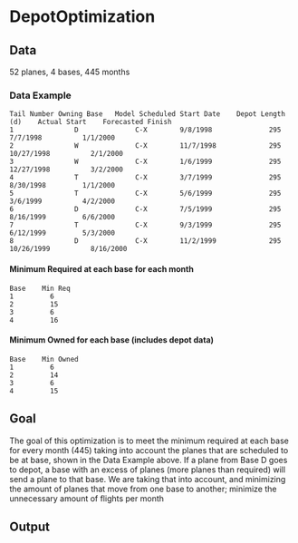 # DepotOptimization

## Data

52 planes, 4 bases, 445 months

### Data Example
```
Tail Number	Owning Base	  Model	Scheduled Start Date	Depot Length (d)	Actual Start	Forecasted Finish
1	            D	           C-X	      9/8/1998	            295	          7/7/1998	        1/1/2000
2	            W	           C-X	      11/7/1998	            295	          10/27/1998	      2/1/2000
3	            W	           C-X	      1/6/1999	            295	          12/27/1998	      3/2/2000
4	            T	           C-X	      3/7/1999	            295	          8/30/1998	        1/1/2000
5	            T	           C-X	      5/6/1999	            295	          3/6/1999	        4/2/2000
6	            D	           C-X	      7/5/1999	            295	          8/16/1999	        6/6/2000
7	            T	           C-X	      9/3/1999	            295	          6/12/1999	        5/3/2000
8	            D	           C-X	      11/2/1999	            295	          10/26/1999	      8/16/2000
```

#### Minimum Required at each base for each month
```
Base	Min Req
1	      6
2	      15
3	      6
4	      16
```

#### Minimum Owned for each base (includes depot data)
```
Base	Min Owned
1	      6
2	      14
3	      6
4	      15
```

## Goal
The goal of this optimization is to meet the minimum required at each base for every month (445) taking into account the planes that are
scheduled to be at base, shown in the Data Example above. If a plane from Base D goes to depot, a base with an excess of planes (more
planes than required) will send a plane to that base. We are taking that into account, and minimizing the amount of planes that move
from one base to another; minimize the unnecessary amount of flights per month

## Output
